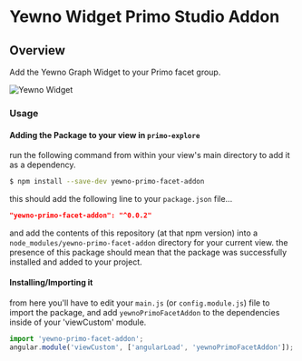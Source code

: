 # Yewno Widget Primo Studio Addon

## Overview

Add the Yewno Graph Widget to your Primo facet group.

![Yewno Widget](https://github.com/yewno/primo-addon/tree/primo-facet-addon/yewno-primo-facet-addon.png?raw=true)

### Usage

#### Adding the Package to your view in `primo-explore`

run the following command from within your view's main directory to add it as a dependency.

```bash
$ npm install --save-dev yewno-primo-facet-addon
```

this should add the following line to your `package.json` file...

```json
"yewno-primo-facet-addon": "^0.0.2"
```

and add the contents of this repository (at that npm version) into a `node_modules/yewno-primo-facet-addon`
  directory for your current view. the presence of this package should mean that the package was successfully
  installed and added to your project.

#### Installing/Importing it

from here you'll have to edit your `main.js` (or `config.module.js`) file to import the package, and
  add `yewnoPrimoFacetAddon` to the dependencies inside of your 'viewCustom' module. 

```js
import 'yewno-primo-facet-addon';
angular.module('viewCustom', ['angularLoad', 'yewnoPrimoFacetAddon']);
```
